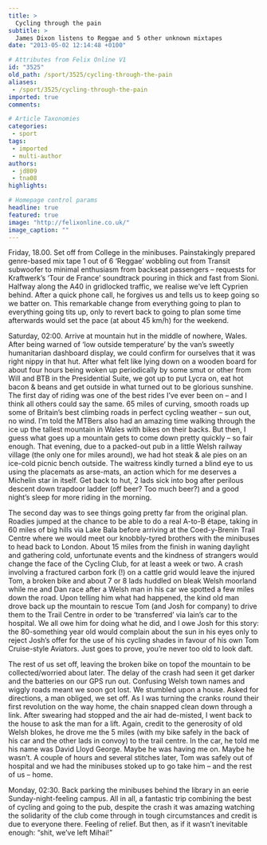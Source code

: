 ```yaml
---
title: >
  Cycling through the pain
subtitle: >
  James Dixon listens to Reggae and 5 other unknown mixtapes
date: "2013-05-02 12:14:48 +0100"

# Attributes from Felix Online V1
id: "3525"
old_path: /sport/3525/cycling-through-the-pain
aliases:
 - /sport/3525/cycling-through-the-pain
imported: true
comments:

# Article Taxonomies
categories:
 - sport
tags:
 - imported
 - multi-author
authors:
 - jd809
 - tna08
highlights:

# Homepage control params
headline: true
featured: true
image: "http://felixonline.co.uk/"
image_caption: ""
---
```


Friday, 18.00. Set off from College in the minibuses. Painstakingly prepared genre-based mix tape 1 out of 6 ‘Reggae’ wobbling out from Transit subwoofer to minimal enthusiasm from backseat passengers – requests for Kraftwerk’s ‘Tour de France’ soundtrack pouring in thick and fast from Sioni. Halfway along the A40 in gridlocked traffic, we realise we’ve left Cyprien behind. After a quick phone call, he forgives us and tells us to keep going so we batter on. This remarkable change from everything going to plan to everything going tits up, only to revert back to going to plan some time afterwards would set the pace (at about 45 km/h) for the weekend.

Saturday, 02:00. Arrive at mountain hut in the middle of nowhere, Wales. After being warned of ‘low outside temperature’ by the van’s sweetly humanitarian dashboard display, we could confirm for ourselves that it was right nippy in that hut. After what felt like lying down on a wooden board for about four hours being woken up periodically by some smut or other from Will and BTB in the Presidential Suite, we got up to put Lycra on, eat hot bacon & beans and get outside in what turned out to be glorious sunshine. The first day of riding was one of the best rides I’ve ever been on – and I think all others could say the same. 65 miles of curving, smooth roads up some of Britain’s best climbing roads in perfect cycling weather – sun out, no wind. I’m told the MTBers also had an amazing time walking through the ice up the tallest mountain in Wales with bikes on their backs. But then, I guess what goes up a mountain gets to come down pretty quickly – so fair enough. That evening, due to a packed-out pub in a little Welsh railway village (the only one for miles around), we had hot steak & ale pies on an ice-cold picnic bench outside. The waitress kindly turned a blind eye to us using the placemats as arse-mats, an action which for me deserves a Michelin star in itself. Get back to hut, 2 lads sick into bog after perilous descent down trapdoor ladder (off beer? Too much beer?) and a good night’s sleep for more riding in the morning.

The second day was to see things going pretty far from the original plan. Roadies jumped at the chance to be able to do a real A-to-B étape, taking in 60 miles of big hills via Lake Bala before arriving at the Coed-y-Brenin Trail Centre where we would meet our knobbly-tyred brothers with the minibuses to head back to London. About 15 miles from the finish in waning daylight and gathering cold, unfortunate events and the kindness of strangers would change the face of the Cycling Club, for at least a week or two. A crash involving a fractured carbon fork (!) on a cattle grid would leave the injured Tom, a broken bike and about 7 or 8 lads huddled on bleak Welsh moorland while me and Dan race after a Welsh man in his car we spotted a few miles down the road. Upon telling him what had happened, the kind old man drove back up the mountain to rescue Tom (and Josh for company) to drive them to the Trail Centre in order to be ‘transferred’ via Iain’s car to the hospital. We all owe him for doing what he did, and I owe Josh for this story: the 80-something year old would complain about the sun in his eyes only to reject Josh’s offer for the use of his cycling shades in favour of his own Tom Cruise-style Aviators. Just goes to prove, you’re never too old to look daft.

The rest of us set off, leaving the broken bike on topof the mountain to be collected/worried about later. The delay of the crash had seen it get darker and the batteries on our GPS run out. Confusing Welsh town names and wiggly roads meant we soon got lost. We stumbled upon a house. Asked for directions, a man obliged, we set off. As I was turning the cranks round their first revolution on the way home, the chain snapped clean down through a link. After swearing had stopped and the air had de-misted, I went back to the house to ask the man for a lift. Again, credit to the generosity of old Welsh blokes, he drove me the 5 miles (with my bike safely in the back of his car and the other lads in convoy) to the trail centre. In the car, he told me his name was David Lloyd George. Maybe he was having me on. Maybe he wasn’t. A couple of hours and several stitches later, Tom was safely out of hospital and we had the minibuses stoked up to go take him – and the rest of us – home.

Monday, 02:30. Back parking the minibuses behind the library in an eerie Sunday-night-feeling campus. All in all, a fantastic trip combining the best of cycling and going to the pub, despite the crash it was amazing watching the solidarity of the club come through in tough circumstances and credit is due to everyone there. Feeling of relief. But then, as if it wasn’t inevitable enough: “shit, we’ve left Mihai!”
